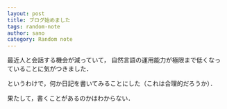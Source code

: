 ```yaml
---
layout: post
title: ブログ始めました
tags: random-note
author: sano
category: Random note
---
```


最近人と会話する機会が減っていて，
自然言語の運用能力が極限まで低くなっていることに気がつきました．

というわけで，何か日記を書いてみることにした（これは合理的だろうか）．

果たして，書くことがあるのかはわからない．
